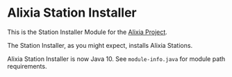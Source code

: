 # Alixia Station Installer

This is the Station Installer Module for the [Alixia Project](https://github.com/markhull/Alixia).

The Station Installer, as you might expect, installs Alixia Stations.

Alixia Station Installer is now Java 10. See `module-info.java` for module path requirements.

